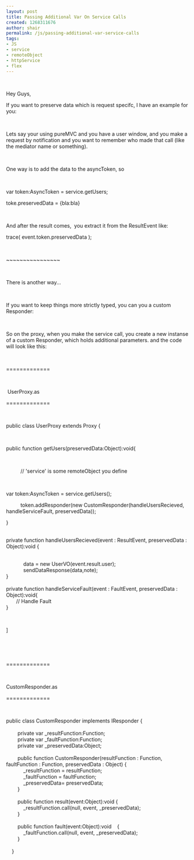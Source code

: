 ```yaml
---
layout: post
title: Passing Additional Var On Service Calls
created: 1268311676
author: shair
permalink: /js/passing-additional-var-service-calls
tags:
- JS
- service
- remoteObject
- httpService
- flex
---
```

<p>&nbsp;</p>
<p>Hey Guys,</p>
<p>If you want to preserve data which is request specifc, I have an example for you:</p>
<p>&nbsp;</p>
<p>Lets say your using pureMVC and you have a user window, and you make a request by notification and you want to remember who made that call (like the mediator name or something).</p>
<p>&nbsp;</p>
<p>One way is to add the data to the asyncToken, so</p>
<p>&nbsp;</p>
<p>var token:AsyncToken = service.getUsers;</p>
<p>toke.preservedData = {bla:bla}</p>
<p>&nbsp;</p>
<p>And after the result comes,&nbsp; you extract it from the ResultEvent like:</p>
<p>trace( event.token.preservedData );</p>
<p>&nbsp;</p>
<p>~~~~~~~~~~~~~~~~</p>
<p>&nbsp;</p>
<p>There is another way...</p>
<p>&nbsp;</p>
<p>If you want to keep things more strictly typed, you can you a custom Responder:</p>
<p>&nbsp;</p>
<p>So on the proxy, when you make the service call, you create a new instanse of a custom Responder, which holds additional parameters. and the code will look like this:</p>
<p>&nbsp;</p>
<p>=============</p>
<p>&nbsp;</p>
<p>&nbsp;UserProxy.as</p>
<p>=============</p>
<p>&nbsp;</p>
<p>public class UserProxy extends Proxy {</p>
<p>&nbsp;</p>
<p>public function getUsers(preservedData:Object):void{</p>
<p>&nbsp;</p>
<p>&nbsp;&nbsp;&nbsp;&nbsp;&nbsp;&nbsp;&nbsp;&nbsp;&nbsp; // 'service' is some remoteObject you define</p>
<p>&nbsp;</p>
<p class="rteindent1">var token:AsyncToken = service.getUsers();</p>
<p>&nbsp;&nbsp;&nbsp; &nbsp;&nbsp;&nbsp; &nbsp; token.addResponder(new CustomResponder(handleUsersRecieved, handleServiceFault, preservedData));</p>
<p>}</p>
<p><br />
private function handleUsersRecieved(event : ResultEvent, preservedData : Object):void {</p>
<p><br />
&nbsp;&nbsp;&nbsp; &nbsp;&nbsp;&nbsp; &nbsp;&nbsp;&nbsp; data = new UserVO(event.result.user);<br />
&nbsp;&nbsp;&nbsp; &nbsp;&nbsp;&nbsp; &nbsp;&nbsp;&nbsp; sendDataResponse(data,note);<br />
}<br />
&nbsp;&nbsp;&nbsp; &nbsp;&nbsp;&nbsp; <br />
private function handleServiceFault(event : FaultEvent, preservedData : Object):void{<br />
&nbsp;&nbsp;&nbsp;&nbsp;&nbsp;&nbsp; // Handle Fault<br />
}</p>
<p>&nbsp;</p>
<p>]</p>
<p>&nbsp;</p>
<p>&nbsp;</p>
<p>=============</p>
<p>&nbsp;</p>
<p>CustomResponder.as</p>
<p>=============</p>
<p>&nbsp;</p>
<p>public class CustomResponder implements IResponder {<br />
&nbsp;&nbsp;&nbsp; &nbsp;&nbsp;&nbsp; <br />
&nbsp;&nbsp;&nbsp; &nbsp;&nbsp;&nbsp; private var _resultFunction:Function;<br />
&nbsp;&nbsp;&nbsp; &nbsp;&nbsp;&nbsp; private var _faultFunction:Function;<br />
&nbsp;&nbsp;&nbsp; &nbsp;&nbsp;&nbsp; private var _preservedData:Object;<br />
&nbsp;&nbsp;&nbsp; &nbsp;&nbsp;&nbsp; <br />
&nbsp;&nbsp;&nbsp; &nbsp;&nbsp;&nbsp; public function CustomResponder(resultFunction : Function, faultFunction : Function, preservedData : Object) {<br />
&nbsp;&nbsp;&nbsp; &nbsp;&nbsp;&nbsp; &nbsp;&nbsp;&nbsp; _resultFunction = resultFunction;<br />
&nbsp;&nbsp;&nbsp; &nbsp;&nbsp;&nbsp; &nbsp;&nbsp;&nbsp; _faultFunction = faultFunction;<br />
&nbsp;&nbsp;&nbsp; &nbsp;&nbsp;&nbsp; &nbsp;&nbsp;&nbsp; _preservedData= preservedData;<br />
&nbsp;&nbsp;&nbsp; &nbsp;&nbsp;&nbsp; }<br />
<br />
&nbsp;&nbsp;&nbsp; &nbsp;&nbsp;&nbsp; public function result(event:Object):void {<br />
&nbsp;&nbsp;&nbsp; &nbsp;&nbsp;&nbsp; &nbsp;&nbsp;&nbsp; _resultFunction.call(null, event, _preservedData);<br />
&nbsp;&nbsp;&nbsp; &nbsp;&nbsp;&nbsp; }<br />
&nbsp;&nbsp;&nbsp; &nbsp;&nbsp;&nbsp; <br />
&nbsp;&nbsp;&nbsp; &nbsp;&nbsp;&nbsp; public function fault(event:Object):void&nbsp;&nbsp;&nbsp; {<br />
&nbsp;&nbsp;&nbsp; &nbsp;&nbsp;&nbsp; &nbsp;&nbsp;&nbsp; _faultFunction.call(null, event, _preservedData);<br />
&nbsp;&nbsp;&nbsp; &nbsp;&nbsp;&nbsp; }<br />
&nbsp;&nbsp;&nbsp; &nbsp;&nbsp;&nbsp; <br />
&nbsp;&nbsp;&nbsp; }</p>
<p>&nbsp;</p>
